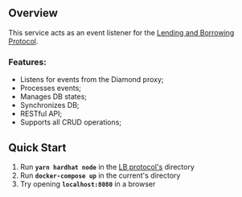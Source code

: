 ## Overview

This service acts as an event listener for the [Lending and Borrowing Protocol](https://github.com/martinivv/lend-borrow-eip2535).

### Features:

- Listens for events from the Diamond proxy;
- Processes events;
- Manages DB states;
- Synchronizes DB;
- RESTful API;
- Supports all CRUD operations;

## Quick Start

1. Run **`yarn hardhat node`** in the [LB protocol's](https://github.com/martinivv/lend-borrow-eip2535) directory
2. Run **`docker-compose up`** in the current's directory
3. Try opening **`localhost:8080`** in a browser
